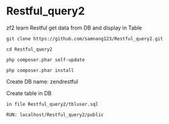 # Restful_query2

zf2 learn Restful get data from DB and display in Table

    git clone https://github.com/samnang123/Restful_query2.git
    
    cd Restful_query2
    
    php composer.phar self-update
    
    php composer.phar install

Create DB name: zendrestful


Create table in DB

    in file Restful_query2/tbluser.sql
    
    RUN: localhost/Restful_query2/public
